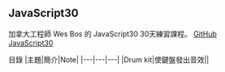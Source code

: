 ## JavaScript30
加拿大工程師 Wes Bos 的 JavaScript30 30天練習課程。
[GitHub](https://github.com/wesbos/JavaScript30)  
[JavaScript30](https://javascript30.com/)

目錄
|主題|簡介|Note|
|---|---|---|
|Drum kit|使鍵盤發出音效||


